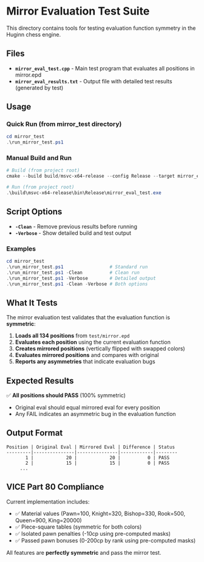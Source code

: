 # Mirror Evaluation Test Suite

This directory contains tools for testing evaluation function symmetry in the Huginn chess engine.

## Files

- **`mirror_eval_test.cpp`** - Main test program that evaluates all positions in mirror.epd
- **`mirror_eval_results.txt`** - Output file with detailed test results (generated by test)

## Usage

### Quick Run (from mirror_test directory)
```powershell
cd mirror_test
.\run_mirror_test.ps1
```

### Manual Build and Run
```powershell
# Build (from project root)
cmake --build build/msvc-x64-release --config Release --target mirror_eval_test --parallel 24

# Run (from project root)
.\build\msvc-x64-release\bin\Release\mirror_eval_test.exe
```

## Script Options

- **`-Clean`** - Remove previous results before running
- **`-Verbose`** - Show detailed build and test output

### Examples
```powershell
cd mirror_test
.\run_mirror_test.ps1                 # Standard run
.\run_mirror_test.ps1 -Clean          # Clean run
.\run_mirror_test.ps1 -Verbose        # Detailed output
.\run_mirror_test.ps1 -Clean -Verbose # Both options
```

## What It Tests

The mirror evaluation test validates that the evaluation function is **symmetric**:

1. **Loads all 134 positions** from `test/mirror.epd`
2. **Evaluates each position** using the current evaluation function
3. **Creates mirrored positions** (vertically flipped with swapped colors)
4. **Evaluates mirrored positions** and compares with original
5. **Reports any asymmetries** that indicate evaluation bugs

## Expected Results

✅ **All positions should PASS** (100% symmetric)
- Original eval should equal mirrored eval for every position
- Any FAIL indicates an asymmetric bug in the evaluation function

## Output Format

```
Position | Original Eval | Mirrored Eval | Difference | Status
---------|---------------|---------------|------------|--------
       1 |            20 |            20 |          0 | PASS
       2 |            15 |            15 |          0 | PASS
     ...
```

## VICE Part 80 Compliance

Current implementation includes:
- ✅ Material values (Pawn=100, Knight=320, Bishop=330, Rook=500, Queen=900, King=20000)
- ✅ Piece-square tables (symmetric for both colors)
- ✅ Isolated pawn penalties (-10cp using pre-computed masks)  
- ✅ Passed pawn bonuses (0-200cp by rank using pre-computed masks)

All features are **perfectly symmetric** and pass the mirror test.

